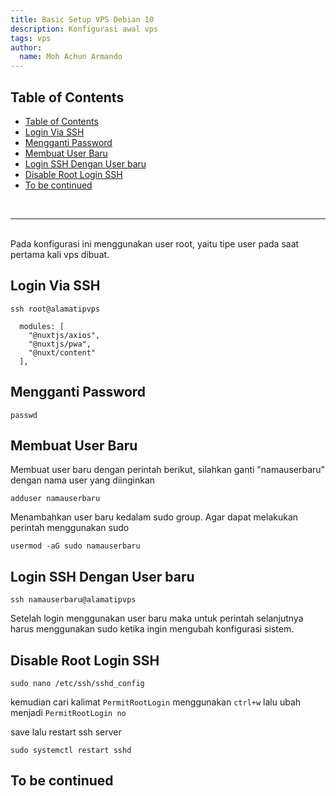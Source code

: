 ```yaml
---
title: Basic Setup VPS Debian 10
description: Konfigurasi awal vps
tags: vps
author:
  name: Moh Achun Armando
---
```


## Table of Contents

- [Table of Contents](#table-of-contents)
- [Login Via SSH](#login-via-ssh)
- [Mengganti Password](#mengganti-password)
- [Membuat User Baru](#membuat-user-baru)
- [Login SSH Dengan User baru](#login-ssh-dengan-user-baru)
- [Disable Root Login SSH](#disable-root-login-ssh)
- [To be continued](#to-be-continued)

<br>

---

<br>
Pada konfigurasi ini menggunakan user root, yaitu tipe user pada saat pertama kali vps dibuat.

## Login Via SSH

```bash[terminal]
ssh root@alamatipvps
```

```javascript[nuxt.config.js]
  modules: [
    "@nuxtjs/axios",
    "@nuxtjs/pwa",
    "@nuxt/content"
  ],
```

## Mengganti Password

```bash[terminal]
passwd
```

## Membuat User Baru

Membuat user baru dengan perintah berikut, silahkan ganti "namauserbaru" dengan nama user yang diinginkan

```bash[terminal]
adduser namauserbaru
```

Menambahkan user baru kedalam sudo group. Agar dapat melakukan perintah menggunakan sudo

```bash[terminal]
usermod -aG sudo namauserbaru
```

## Login SSH Dengan User baru

```bash[terminal]
ssh namauserbaru@alamatipvps
```

Setelah login menggunakan user baru maka untuk perintah selanjutnya harus menggunakan sudo ketika ingin mengubah konfigurasi sistem.

## Disable Root Login SSH

```bash[terminal]
sudo nano /etc/ssh/sshd_config
```

kemudian cari kalimat `PermitRootLogin` menggunakan `ctrl+w` lalu ubah menjadi `PermitRootLogin no`

save lalu restart ssh server

```bash[terminal]
sudo systemctl restart sshd
```

## To be continued 
